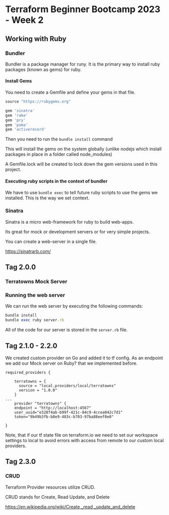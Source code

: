 # Terraform Beginner Bootcamp 2023 - Week 2

## Working with Ruby

### Bundler

Bundler is a package manager for runy.
It is the primary way to install ruby packages (known as gems) for ruby.

#### Install Gems

You need to create a Gemfile and define your gems in that file.

```rb
source "https://rubygems.org"

gem 'sinatra'
gem 'rake'
gem 'pry'
gem 'puma'
gem 'activerecord'
```

Then you need to run the `bundle install` command

This will install the gems on the system globally (unlike nodejs which install packages in place in a folder called node_modules)

A Gemfile.lock will be created to lock down the gem versions used in this project.

#### Executing ruby scripts in the context of bundler

We have to use `bundle exec` to tell future ruby scripts to use the gems we installed. This is the way we set context.

### Sinatra

Sinatra is a micro web-framework for ruby to build web-apps.

Its great for mock or development servers or for very simple projects.

You can create a web-server in a single file.

https://sinatrarb.com/

## Tag 2.0.0
### Terratowns Mock Server

### Running the web server

We can run the web server by executing the following commands:

```rb
bundle install
bundle exec ruby server.rb
```

All of the code for our server is stored in the `server.rb` file.

## Tag 2.1.0 - 2.2.0

We created custom provider on Go and added it to tf config. As an endpoint we add our Mock server on Ruby? that we implemented before.
```
required_providers {
    
    terratowns = {
      source = "local.providers/local/terratowns"
      version = "1.0.0"
    }
...
    provider "terratowns" {
    endpoint = "http://localhost:4567"
    user_uuid="e328f4ab-b99f-421c-84c9-4ccea042c7d1" 
    token="9b49b3fb-b8e9-483c-b703-97ba88eef8e0"
  
}
```

Note, that if our tf state file on terraform.io we need to set our workspace settings to local to avoid errors with access from remote to our custom local providers.

## Tag 2.3.0 
### CRUD

Terraform Provider resources utilize CRUD.

CRUD stands for Create, Read Update, and Delete

https://en.wikipedia.org/wiki/Create,_read,_update_and_delete
